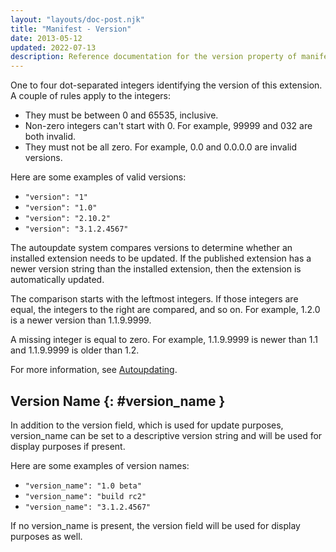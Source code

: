 ```yaml
---
layout: "layouts/doc-post.njk"
title: "Manifest - Version"
date: 2013-05-12
updated: 2022-07-13
description: Reference documentation for the version property of manifest.json.
---
```


One to four dot-separated integers identifying the version of this extension. A couple of rules
apply to the integers:

- They must be between 0 and 65535, inclusive.
- Non-zero integers can't start with 0. For example, 99999 and 032 are both invalid.
- They must not be all zero. For example, 0.0 and 0.0.0.0 are invalid versions.

Here are some examples of valid versions:

- `"version": "1"`
- `"version": "1.0"`
- `"version": "2.10.2"`
- `"version": "3.1.2.4567"`

The autoupdate system compares versions to determine whether an installed extension needs to be
updated. If the published extension has a newer version string than the installed extension, then
the extension is automatically updated.

The comparison starts with the leftmost integers. If those integers are equal, the integers to the
right are compared, and so on. For example, 1.2.0 is a newer version than 1.1.9.9999.

A missing integer is equal to zero. For example, 1.1.9.9999 is newer than 1.1 and 1.1.9.9999 is
older than 1.2.

For more information, see [Autoupdating][1].

## Version Name {: #version_name }

In addition to the version field, which is used for update purposes, version_name can be set to a
descriptive version string and will be used for display purposes if present.

Here are some examples of version names:

- `"version_name": "1.0 beta"`
- `"version_name": "build rc2"`
- `"version_name": "3.1.2.4567"`

If no version_name is present, the version field will be used for display purposes as well.

[1]: /docs/extensions/mv3/autoupdate
